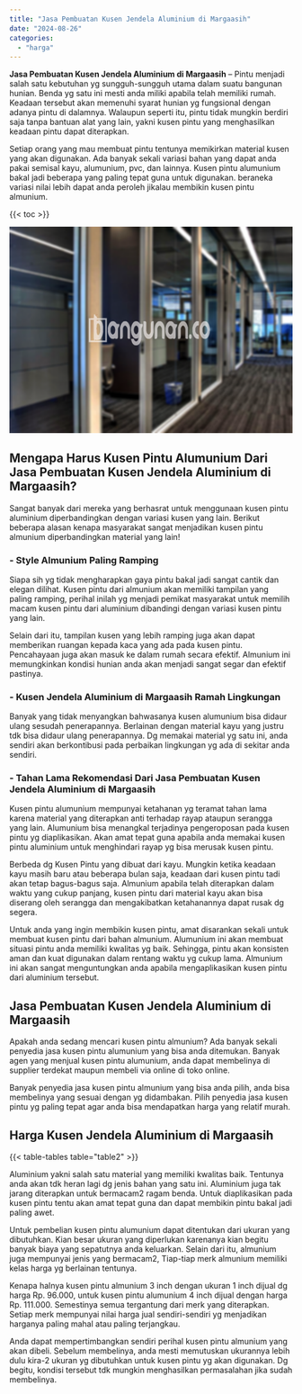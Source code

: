 ```yaml
---
title: "Jasa Pembuatan Kusen Jendela Aluminium di Margaasih"
date: "2024-08-26"
categories: 
  - "harga"
---
```


**Jasa Pembuatan Kusen Jendela Aluminium di Margaasih** – Pintu menjadi salah satu kebutuhan yg sungguh-sungguh utama dalam suatu bangunan hunian. Benda yg satu ini mesti anda miliki apabila telah memiliki rumah. Keadaan tersebut akan memenuhi syarat hunian yg fungsional dengan adanya pintu di dalamnya. Walaupun seperti itu, pintu tidak mungkin berdiri saja tanpa bantuan alat yang lain, yakni kusen pintu yang menghasilkan keadaan pintu dapat diterapkan.

Setiap orang yang mau membuat pintu tentunya memikirkan material kusen yang akan digunakan. Ada banyak sekali variasi bahan yang dapat anda pakai semisal kayu, alumunium, pvc, dan lainnya. Kusen pintu alumunium bakal jadi beberapa yang paling tepat guna untuk digunakan. beraneka variasi nilai lebih dapat anda peroleh jikalau membikin kusen pintu almunium.

{{< toc >}}

![Jasa Pembuatan Kusen Jendela Aluminium di Margaasih](/images/harga-kusen-jendela-alumunium-45.png)

## Mengapa Harus Kusen Pintu Alumunium Dari Jasa Pembuatan Kusen Jendela Aluminium di Margaasih?

Sangat banyak dari mereka yang berhasrat untuk menggunaan kusen pintu aluminium diperbandingkan dengan variasi kusen yang lain. Berikut beberapa alasan kenapa masyarakat sangat menjadikan kusen pintu almunium diperbandingkan material yang lain!

### \- Style Almunium Paling Ramping

Siapa sih yg tidak mengharapkan gaya pintu bakal jadi sangat cantik dan elegan dilihat. Kusen pintu dari almunium akan memiliki tampilan yang paling ramping, perihal inilah yg menjadi pemikat masyarakat untuk memilih macam kusen pintu dari aluminium dibandingi dengan variasi kusen pintu yang lain.

Selain dari itu, tampilan kusen yang lebih ramping juga akan dapat memberikan ruangan kepada kaca yang ada pada kusen pintu. Pencahayaan juga akan masuk ke dalam rumah secara efektif. Almunium ini memungkinkan kondisi hunian anda akan menjadi sangat segar dan efektif pastinya.

### \- Kusen Jendela Aluminium di Margaasih Ramah Lingkungan

Banyak yang tidak menyangkan bahwasanya kusen alumunium bisa didaur ulang sesudah penerapannya. Berlainan dengan material kayu yang justru tdk bisa didaur ulang penerapannya. Dg memakai material yg satu ini, anda sendiri akan berkontibusi pada perbaikan lingkungan yg ada di sekitar anda sendiri.

### \- Tahan Lama Rekomendasi Dari Jasa Pembuatan Kusen Jendela Aluminium di Margaasih

Kusen pintu alumunium mempunyai ketahanan yg teramat tahan lama karena material yang diterapkan anti terhadap rayap ataupun serangga yang lain. Alumunium bisa menangkal terjadinya pengeroposan pada kusen pintu yg diaplikasikan. Akan amat tepat guna apabila anda memakai kusen pintu aluminium untuk menghindari rayap yg bisa merusak kusen pintu.

Berbeda dg Kusen Pintu yang dibuat dari kayu. Mungkin ketika keadaan kayu masih baru atau beberapa bulan saja, keadaan dari kusen pintu tadi akan tetap bagus-bagus saja. Almunium apabila telah diterapkan dalam waktu yang cukup panjang, kusen pintu dari material kayu akan bisa diserang oleh serangga dan mengakibatkan ketahanannya dapat rusak dg segera.

Untuk anda yang ingin membikin kusen pintu, amat disarankan sekali untuk membuat kusen pintu dari bahan almunium. Alumunium ini akan membuat situasi pintu anda memiliki kwalitas yg baik. Sehingga, pintu akan konsisten aman dan kuat digunakan dalam rentang waktu yg cukup lama. Almunium ini akan sangat menguntungkan anda apabila mengaplikasikan kusen pintu dari aluminium tersebut.

## Jasa Pembuatan Kusen Jendela Aluminium di Margaasih

Apakah anda sedang mencari kusen pintu almunium? Ada banyak sekali penyedia jasa kusen pintu alumunium yang bisa anda ditemukan. Banyak agen yang menjual kusen pintu alumunium, anda dapat membelinya di supplier terdekat maupun membeli via online di toko online.

Banyak penyedia jasa kusen pintu almunium yang bisa anda pilih, anda bisa membelinya yang sesuai dengan yg didambakan. Pilih penyedia jasa kusen pintu yg paling tepat agar anda bisa mendapatkan harga yang relatif murah.

## Harga Kusen Jendela Aluminium di Margaasih

{{< table-tables table="table2" >}}

Aluminium yakni salah satu material yang memiliki kwalitas baik. Tentunya anda akan tdk heran lagi dg jenis bahan yang satu ini. Aluminium juga tak jarang diterapkan untuk bermacam2 ragam benda. Untuk diaplikasikan pada kusen pintu tentu akan amat tepat guna dan dapat membikin pintu bakal jadi paling awet.

Untuk pembelian kusen pintu alumunium dapat ditentukan dari ukuran yang dibutuhkan. Kian besar ukuran yang diperlukan karenanya kian begitu banyak biaya yang sepatutnya anda keluarkan. Selain dari itu, almunium juga mempunyai jenis yang bermacam2, Tiap-tiap merk almunium memiliki kelas harga yg berlainan tentunya.

Kenapa halnya kusen pintu almunium 3 inch dengan ukuran 1 inch dijual dg harga Rp. 96.000, untuk kusen pintu alumunium 4 inch dijual dengan harga Rp. 111.000. Semestinya semua tergantung dari merk yang diterapkan. Setiap merk mempunyai nilai harga jual sendiri-sendiri yg menjadikan harganya paling mahal atau paling terjangkau.

Anda dapat mempertimbangkan sendiri perihal kusen pintu almunium yang akan dibeli. Sebelum membelinya, anda mesti memutuskan ukurannya lebih dulu kira-2 ukuran yg dibutuhkan untuk kusen pintu yg akan digunakan. Dg begitu, kondisi tersebut tdk mungkin menghasilkan permasalahan jika sudah membelinya.
